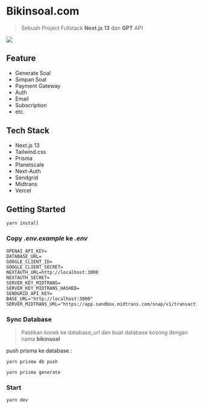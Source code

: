 # **Bikinsoal.com**

>Sebuah Project Fullstack **Next.js 13** dan **GPT** API

![](https://github.com/fahreziadh/bikinsoal.com/raw/main/demo-1.gif)


## Feature


- Generate Soal
- Simpan Soal
- Payment Gateway
- Auth
- Email
- Subscription
- etc.

## Tech Stack

- Next.js 13
- Tailwind.css
- Prisma
- Planetscale
- Next-Auth
- Sendgrid
- Midtrans
- Vercel

## **Getting Started**
```tsx
yarn install
```
### Copy ***.env.example*** ke  ***.env***

```tsx
OPENAI_API_KEY=
DATABASE_URL=
GOOGLE_CLIENT_ID=
GOOGLE_CLIENT_SECRET=
NEXTAUTH_URL=http://localhost:3000
NEXTAUTH_SECRET=
SERVER_KEY_MIDTRANS=
SERVER_KEY_MIDTRANS_HASHED=
SENDGRID_API_KEY=
BASE_URL="http://localhost:3000"
SERVER_MIDTRANS_URL="https://app.sandbox.midtrans.com/snap/v1/transactions"
```

### Sync Database

> Pastikan konek ke database_url dan buat database kosong dengan nama **bikinsoal**

push prisma ke database :
```tsx
yarn prisma db push
```

```tsx
yarn prisma generate
```

### Start

```tsx
yarn dev
```
